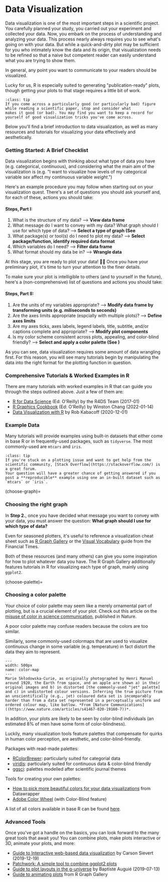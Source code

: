 # Data Visualization

Data visualization is one of the most important steps in a scientific project. You carefully planned your study, 
you carried out your experiment and collected your data. Now, you embark on the process of understanding and analyzing 
your data. This process nearly always requires you to see what's going on with your data. But while a quick-and-dirty plot
may be sufficient for you who intimately know the data and its origin, that visualization needs to be refined so that a 
naive but competent reader can easily understand what you are trying to show them.

In general, any point you want to communicate to your readers should be visualized.

Lucky for us, R is especially suited to generating "publication-ready" plots, though getting your plots to that stage requires
a little bit of work. 

```{admonition} Tip
:class: tip
If you come across a particularly good (or particularly bad) figure while reading a scientific paper, stop and consider what
makes it good (or bad). You may find you want to keep a record for yourself of good visualization tricks you've come across.
```

Below you'll find a brief introduction to data visualization, as well as many resources and tutorials for visualizing your data
effectively and aesthetically. 


### Getting Started: A Brief Checklist
Data visualization begins with thinking about what type of data you have (e.g. categorical, continuous),
and considering what the main aim of the visualization is (e.g. "I want to visualize how levels of 
my categorical variable *sex* affect my continuous variable *weight*.") 

Here's an example procedure you may follow when starting out on your visualization quest. 
There's a set of questions you should ask yourself and, for each of these, actions you should take:

#### Steps, Part I:

1. What is the structure of my data? --> **View data frame**
2. What message do I want to convey with my data? What graph should I use for which type of data? --> **Select a type of graph (See [](choose-graph)**
3. What package(s) or tool(s) do I need to plot my data? --> **Select package/function, identify required data format**
3. Which variables do I need? --> **Filter data frame**
4. What format should my data be in? --> **Wrangle data**

At this stage, you are ready to plot your data! 🎉🎉 Once you have your preliminary plot, it's time 
to turn your attention to the finer details.

To make sure your plot is intelligible to others (and to yourself in the future),
here's a (non-comprehensive) list of questions and actions you should take:

#### Steps, Part II:

1. Are the units of my variables appropriate? --> **Modify data frame by transforming units (e.g. miliseconds to seconds)**
2. Are the axes limits appropriate (espcially with multiple plots)? --> **Define axes limits**
3. Are my axes ticks, axes labels, legend labels, title, subtitle, and/or captions complete and appropriate? --> **Modify plot components**
4. Is my color scheme consistent across plots, appealing, and color-blind friendly? --> **Select and apply a color palette (See [](choose-palette))**

As you can see, data visualization requires some amount of data wrangling first. 
For this reason, you will see many tutorials begin by manipulating the data into the right format
for the plotting function in question. 


### Comprehensive Tutorials & Worked Examples in R

There are many tutorials with worked examples in R that can guide you through the steps outlined above. Just a few of them are:

* [R for Data Science](https://r4ds.had.co.nz/index.html) (Ed: O'Reilly) by the R4DS Team (2017-01)
* [R Graphics Cookbook](https://r-graphics.org/) (Ed: O'Reilly) by Winston Chang (2022-01-14)
* [Data Visualization with R](https://rkabacoff.github.io/datavis/index.html) by Rob Kabacoff (2020-12-01)


### Example Data

Many tutorials will provide examples using built-in datasets that either come in base R or in frequently-used packages, such as `tidyverse`. 
The most commonly-used are `mtcars` and `iris`.

```{admonition} Tip
:class: tip
If you're stuck on a plotting issue and want to get help from the scientific community, [Stack Overflow](https://stackoverflow.com/) is a great forum. 
Your question will have a greater chance of getting answered if you post a **reproducible** example using one an in-built dataset such as `mtcars` or `iris`.
```

(choose-graph)=
### Choosing the right graph

In **Step 2.**, once you have decided what message you want to convey with your data, you must answer the question:
**What graph should I use for which type of data?**

Even for seasoned plotters, it's useful to reference a visualization cheat sheet such as [R Graph Gallery](https://www.r-graph-gallery.com/index.html) or the 
[Visual Vocabulary](https://raw.githubusercontent.com/Financial-Times/chart-doctor/main/visual-vocabulary/poster.png) guide from the Financial Times. 

Both of these resources (and many others) can give you some inspiration for how to plot whatever data you have. 
The R Graph Gallery additionally features tutorials in R for visualizing each type of graph, mainly using `ggplot2`.

(choose-palette)=
### Choosing a color palette

Your choice of color palette may seem like a merely ornamental part of plotting, but is a crucial element of your plot. 
Check out this article on the [misuse of color in science communication](https://www.nature.com/articles/s41467-020-19160-7), published in Nature.

A poor color palette may confuse readers because the colors are too similar. 

Similarly, some commonly-used colormaps that are used to visualize continuous change in some variable (e.g. temperature) 
in fact distort the data they aim to represent. 

```{figure} https://media.springernature.com/lw685/springer-static/image/art%3A10.1038%2Fs41467-020-19160-7/MediaObjects/41467_2020_19160_Fig1_HTML.png
---
width: 500px
name: color-map
---
Marie Skłodowska-Curie, as originally photographed by Henri Manuel around 1920, the Earth from space, and an apple are shown a) in their original images and b) in distorted [the commonly-used "jet" palette] and c) in undistorted colour versions. Inferring the true picture from an unscientifically (e.g., jet) coloured data set is incomparably harder than from a data set represented in a perceptually uniform and ordered colour map, like batlow. *From [Nature Communications]((https://www.nature.com/articles/s41467-020-19160-7))*.
```

In addition, your plots are likely to be seen by color-blind individuals (an estimated 8% of men have some form of color-blindness). 

Luckily, many visualization tools feature palettes that compensate for quirks in human color perception, are aesthetic, and color-blind-friendly. 

Packages with read-made palettes:
* [RColorBrewer](https://www.r-graph-gallery.com/38-rcolorbrewers-palettes.html): particularly suited for categorial data
* [viridis](https://cran.r-project.org/web/packages/viridis/vignettes/intro-to-viridis.html): particularly suited for continuous data & color-blind friendly
* [ggsci](https://cran.r-project.org/web/packages/ggsci/vignettes/ggsci.html): palettes modelled after scientific journal themes

Tools for creating your own palettes:
* [How to pick more beautiful colors for your data visualizations](https://blog.datawrapper.de/beautifulcolors/) from Datawrapper
* [Adobe Color Wheel](https://color.adobe.com/create/color-wheel) (with Color-Blind feature)

A list of all colors available in base R can be found [here](http://www.stat.columbia.edu/~tzheng/files/Rcolor.pdf).

### Advanced Tools

Once you've got a handle on the basics, you can look forward to the many great tools that await you! You can combine plots, make
plots interactive or 3D, animate your plots, and more:

* [Guide to Interactive web-based data visualization](https://plotly-r.com/index.html) by Carson Sievert (2019-12-19)
* [Patchwork: A simple tool to combine ggplot2 plots](https://patchwork.data-imaginist.com/index.html)
* [Guide to plot layouts in the g-universe](https://cran.r-project.org/web/packages/egg/vignettes/Ecosystem.html) by Baptiste Auguié (2019-07-13)
* [Guide to animating plots](https://www.r-graph-gallery.com/animation.html) from R Graph Gallery

